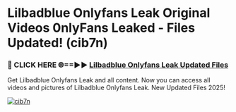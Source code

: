 # Lilbadblue Onlyfans Leak Original Videos 0nlyFans Leaked - Files Updated! (cib7n)

<h3>🔴 CLICK HERE 🌐==►► <a href="https://tinyurl.com/3hn5wdd3" rel="nofollow">Lilbadblue Onlyfans Leak Updated Files</a></h3>

Get Lilbadblue Onlyfans Leak and all content. Now you can access all videos and pictures of Lilbadblue Onlyfans Leak. New Updated Files 2025!

[![cib7n](https://i.imgur.com/4HnBqBT.gif)](https://tinyurl.com/3hn5wdd3)
